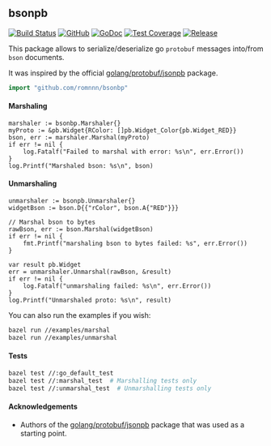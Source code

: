 ## bsonpb

[![Build Status](https://travis-ci.com/romnnn/bsonpb.svg?branch=master)](https://travis-ci.com/romnnn/bsonpb)
[![GitHub](https://img.shields.io/github/license/romnnn/bsonpb)](https://github.com/romnnn/bsonpb)
[![GoDoc](https://godoc.org/github.com/romnnn/bsonpb?status.svg)](https://godoc.org/github.com/romnnn/bsonpb)
[![Test Coverage](https://codecov.io/gh/romnnn/bsonpb/branch/master/graph/badge.svg)](https://codecov.io/gh/romnnn/bsonpb)
[![Release](https://img.shields.io/github/v/release/romnnn/bsonpb)](https://github.com/romnnn/bsonpb/releases/latest)

This package allows to serialize/deserialize go `protobuf` messages into/from `bson` documents.

It was inspired by the official [golang/protobuf/jsonpb](https://github.com/golang/protobuf/tree/master/jsonpb) package.

```go
import "github.com/romnnn/bsonbp"
```

#### Marshaling

```golang
marshaler := bsonbp.Marshaler{}
myProto := &pb.Widget{RColor: []pb.Widget_Color{pb.Widget_RED}}
bson, err := marshaler.Marshal(myProto)
if err != nil {
    log.Fatalf("Failed to marshal with error: %s\n", err.Error())
}
log.Printf("Marshaled bson: %s\n", bson)
```

#### Unmarshaling

```golang
unmarshaler := bsonpb.Unmarshaler{}
widgetBson := bson.D{{"rColor", bson.A{"RED"}}}

// Marshal bson to bytes
rawBson, err := bson.Marshal(widgetBson)
if err != nil {
    fmt.Printf("marshaling bson to bytes failed: %s", err.Error())
}

var result pb.Widget
err = unmarshaler.Unmarshal(rawBson, &result)
if err != nil {
    log.Fatalf("unmarshaling failed: %s\n", err.Error())
}
log.Printf("Unmarshaled proto: %s\n", result)
```

You can also run the examples if you wish:

```bash
bazel run //examples/marshal
bazel run //examples/unmarshal
```

#### Tests

```bash
bazel test //:go_default_test
bazel test //:marshal_test  # Marshalling tests only
bazel test //:unmarshal_test  # Unmarshalling tests only
```

#### Acknowledgements

- Authors of the [golang/protobuf/jsonpb](https://github.com/golang/protobuf/tree/master/jsonpb) package that was used as a starting point.
